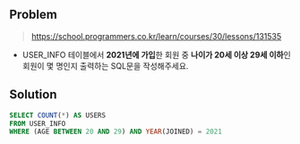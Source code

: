 ## Problem

> https://school.programmers.co.kr/learn/courses/30/lessons/131535
* USER_INFO 테이블에서 **2021년에 가입**한 회원 중 **나이가 20세 이상 29세 이하**인 회원이 몇 명인지 출력하는 SQL문을 작성해주세요.

## Solution

```sql
SELECT COUNT(*) AS USERS
FROM USER_INFO
WHERE (AGE BETWEEN 20 AND 29) AND YEAR(JOINED) = 2021
```
